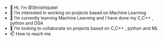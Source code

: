 - 👋 Hi, I’m @Shrishtipatel
- 👀 I’m interested in working on projects based on Machine Learning
- 🌱 I’m currently learning Machine Learning and I have done my C,C++ , python and DSA 
- 💞️ I’m looking to collaborate on projects based on C,C++ , python and ML
- 📫 How to reach me 

<!---
Shrishtipatel/Shrishtipatel is a ✨ special ✨ repository because its `README.md` (this file) appears on your GitHub profile.
You can click the Preview link to take a look at your changes.
--->
